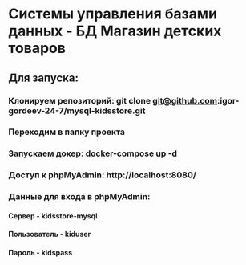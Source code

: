 # Системы управления базами данных - БД Магазин детских товаров

## Для запуска:
### Клонируем репозиторий: git clone git@github.com:igor-gordeev-24-7/mysql-kidsstore.git
### Переходим в папку проекта
### Запускаем докер: docker-compose up -d
### Доступ к phpMyAdmin: http://localhost:8080/
### Данные для входа в phpMyAdmin:
#### Сервер - kidsstore-mysql
#### Пользователь - kiduser
#### Пароль - kidspass
